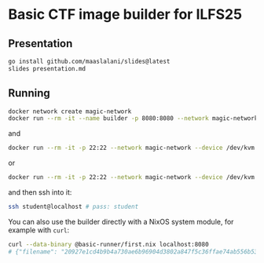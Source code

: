 # Basic CTF image builder for ILFS25

## Presentation

```sh
go install github.com/maaslalani/slides@latest
slides presentation.md
```

## Running

```sh
docker network create magic-network
docker run --rm -it --name builder -p 8080:8080 --network magic-network --device /dev/kvm:/dev/kvm -v ./blueprints:/app/output typicalam/basic-builder:latest
```

and

```sh
docker run --rm -it -p 22:22 --network magic-network --device /dev/kvm:/dev/kvm -v ./blueprints:/blueprint -v ./working-machines:/output typicalam/basic-runner:latest-first # kill with pkill sshd since sshd doesn't like ctrl+c
```

or

```sh
docker run --rm -it -p 22:22 --network magic-network --device /dev/kvm:/dev/kvm -v ./blueprints:/blueprint -v ./working-machines:/output typicalam/basic-runner:latest-second # kill with pkill sshd since sshd doesn't like ctrl+c

```

and then ssh into it:

```sh
ssh student@localhost # pass: student
```

You can also use the builder directly with a NixOS system module, for example with `curl`:

```sh
curl --data-binary @basic-runner/first.nix localhost:8080
# {"filename": "20927e1cd4b9b4a730ae6b96904d3802a847f5c36ffae74ab556b5308d7c6c96.qcow2"}
```
